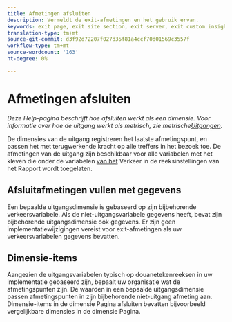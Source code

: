 ```yaml
---
title: Afmetingen afsluiten
description: Vermeldt de exit-afmetingen en het gebruik ervan.
keywords: exit page, exit site section, exit server, exit custom insight
translation-type: tm+mt
source-git-commit: d3f92d72207f027d35f81a4ccf70d01569c3557f
workflow-type: tm+mt
source-wordcount: '163'
ht-degree: 0%

---
```



# Afmetingen afsluiten

*Deze Help-pagina beschrijft hoe afsluiten werkt als een dimensie. Voor informatie over hoe de uitgang werkt als metrisch, zie metrische[Uitgangen](../metrics/exits.md).*

De dimensies van de uitgang registreren het laatste afmetingspunt, en passen het met terugwerkende kracht op alle treffers in het bezoek toe. De afmetingen van de uitgang zijn beschikbaar voor alle variabelen met het kleven die onder de variabelen [van het](/help/admin/admin/c-traffic-variables/traffic-var.md) Verkeer in de reeksinstellingen van het Rapport wordt toegelaten.

## Afsluitafmetingen vullen met gegevens

Een bepaalde uitgangsdimensie is gebaseerd op zijn bijbehorende verkeersvariabele. Als de niet-uitgangsvariabele gegevens heeft, bevat zijn bijbehorende uitgangsdimensie ook gegevens. Er zijn geen implementatiewijzigingen vereist voor exit-afmetingen als uw verkeersvariabelen gegevens bevatten.

## Dimensie-items

Aangezien de uitgangsvariabelen typisch op douanetekenreeksen in uw implementatie gebaseerd zijn, bepaalt uw organisatie wat de afmetingspunten zijn. De waarden in een bepaalde uitgangsdimensie passen afmetingspunten in zijn bijbehorende niet-uitgang afmeting aan. Dimensie-items in de dimensie Pagina afsluiten bevatten bijvoorbeeld vergelijkbare dimensies in de dimensie Pagina.
